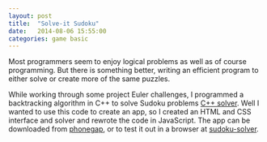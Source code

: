 ```yaml
---
layout: post
title:  "Solve-it Sudoku"
date:   2014-08-06 15:55:00
categories: game basic
---
```


Most programmers seem to enjoy logical problems as well as of course programming. But there is something better, writing an efficient program to either solve or create more of the same puzzles.

While working through some project Euler challenges, I programmed a backtracking algorithm in C++ to solve Sudoku problems [C++ solver][solver]. Well I wanted to use this code to create an app, so I created an HTML and CSS interface and solver and rewrote the code in JavaScript. The app can be downloaded from [phonegap][phone-link], or to test it out in a browser at [sudoku-solver][play-link].


[solver]: https://github.com/PayamBen/projectEuler/tree/master/c%2B%2B/pe-problem96
[phone-link]: https://build.phonegap.com/apps/1034965/share
[play-link]: /sudoku-solver/
